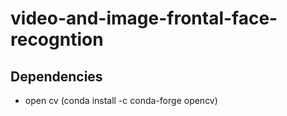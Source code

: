 # video-and-image-frontal-face-recogntion

## Dependencies

 <ul>
  <li> open cv (conda install -c conda-forge opencv) </li>
</ul>



